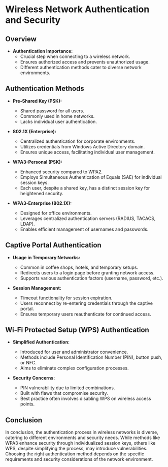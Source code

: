 # Wireless Network Authentication and Security

## Overview

- **Authentication Importance:**
    - Crucial step when connecting to a wireless network.
    - Ensures authorized access and prevents unauthorized usage.
    - Different authentication methods cater to diverse network environments.

## Authentication Methods

- **Pre-Shared Key (PSK):**
    - Shared password for all users.
    - Commonly used in home networks.
    - Lacks individual user authentication.

- **802.1X (Enterprise):**
    - Centralized authentication for corporate environments.
    - Utilizes credentials from Windows Active Directory domain.
    - Ensures unique access, facilitating individual user management.

- **WPA3-Personal (PSK):**
    - Enhanced security compared to WPA2.
    - Employs Simultaneous Authentication of Equals (SAE) for individual session keys.
    - Each user, despite a shared key, has a distinct session key for heightened security.

- **WPA3-Enterprise (802.1X):**
    - Designed for office environments.
    - Leverages centralized authentication servers (RADIUS, TACACS, LDAP).
    - Enables efficient management of usernames and passwords.

## Captive Portal Authentication

- **Usage in Temporary Networks:**
    - Common in coffee shops, hotels, and temporary setups.
    - Redirects users to a login page before granting network access.
    - Supports various authentication factors (username, password, etc.).

- **Session Management:**
    - Timeout functionality for session expiration.
    - Users reconnect by re-entering credentials through the captive portal.
    - Ensures temporary users reauthenticate for continued access.

## Wi-Fi Protected Setup (WPS) Authentication

- **Simplified Authentication:**
    - Introduced for user and administrator convenience.
    - Methods include Personal Identification Number (PIN), button push, or NFC.
    - Aims to eliminate complex configuration processes.

- **Security Concerns:**
    - PIN vulnerability due to limited combinations.
    - Built with flaws that compromise security.
    - Best practice often involves disabling WPS on wireless access points.

## Conclusion

In conclusion, the authentication process in wireless networks is diverse, catering to different environments and security needs. While methods like WPA3 enhance security through individualized session keys, others like WPS, despite simplifying the process, may introduce vulnerabilities. Choosing the right authentication method depends on the specific requirements and security considerations of the network environment.
